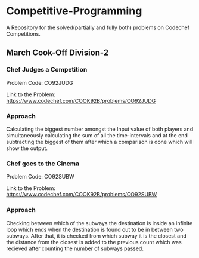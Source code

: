 # Competitive-Programming
A Repository for the solved(partially and fully both) problems on Codechef Competitions.

## March Cook-Off Division-2
### Chef Judges a Competition
Problem Code: CO92JUDG

Link to the Problem:  https://www.codechef.com/COOK92B/problems/CO92JUDG

### Approach 
Calculating the biggest number amongst the Input value of both players and simultaneously calculating the sum of all the time-intervals and at the end subtracting the biggest of them after which a comparison is done which will show the output.

### Chef goes to the Cinema
Problem Code: CO92SUBW

Link to the Problem: https://www.codechef.com/COOK92B/problems/CO92SUBW

### Approach 
Checking between which of the subways the destination is inside an infinite loop which ends when the destination is found out to be in between two subways. After that, it is checked from which subway it is the closest and the distance from the closest is added to the previous count which was recieved after counting the number of subways passed.
